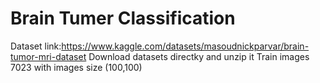 # Brain Tumer Classification

Dataset link:https://www.kaggle.com/datasets/masoudnickparvar/brain-tumor-mri-dataset
Download datasets directky and unzip it
Train images 7023 with images size (100,100)
